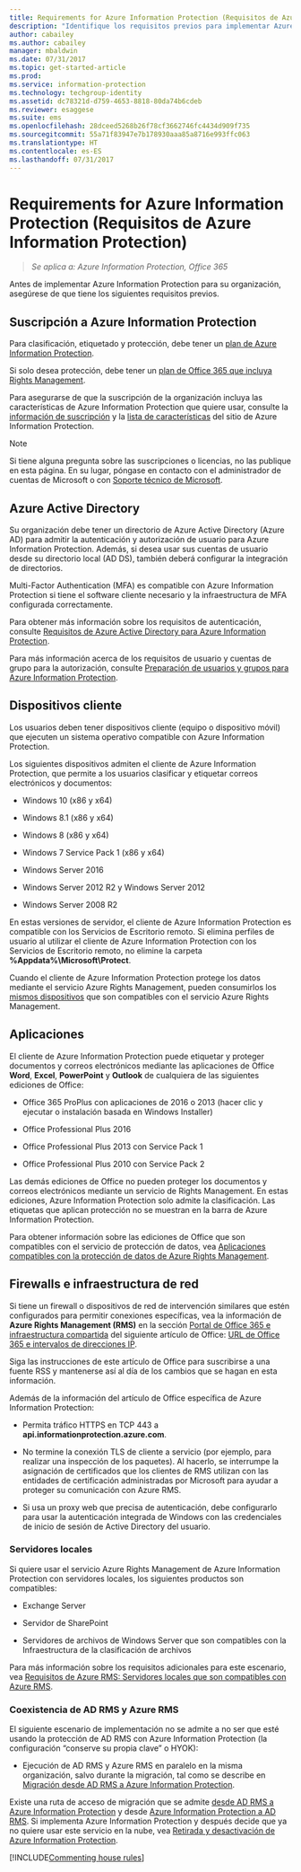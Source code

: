 ```yaml
---
title: Requirements for Azure Information Protection (Requisitos de Azure Information Protection)
description: "Identifique los requisitos previos para implementar Azure Information Protection en su organización."
author: cabailey
ms.author: cabailey
manager: mbaldwin
ms.date: 07/31/2017
ms.topic: get-started-article
ms.prod: 
ms.service: information-protection
ms.technology: techgroup-identity
ms.assetid: dc78321d-d759-4653-8818-80da74b6cdeb
ms.reviewer: esaggese
ms.suite: ems
ms.openlocfilehash: 28dceed5268b26f78cf3662746fc4434d909f735
ms.sourcegitcommit: 55a71f83947e7b178930aaa85a8716e993ffc063
ms.translationtype: HT
ms.contentlocale: es-ES
ms.lasthandoff: 07/31/2017
---
```

# <a name="requirements-for-azure-information-protection"></a>Requirements for Azure Information Protection (Requisitos de Azure Information Protection)

>*Se aplica a: Azure Information Protection, Office 365*

Antes de implementar Azure Information Protection para su organización, asegúrese de que tiene los siguientes requisitos previos. 

## <a name="subscription-for-azure-information-protection"></a>Suscripción a Azure Information Protection

Para clasificación, etiquetado y protección, debe tener un [plan de Azure Information Protection](https://www.microsoft.com/cloud-platform/azure-information-protection-pricing). 

Si solo desea protección, debe tener un [plan de Office 365 que incluya Rights Management](http://download.microsoft.com/download/E/C/F/ECF42E71-4EC0-48FF-AA00-577AC14D5B5C/Azure_Information_Protection_licensing_datasheet_EN-US.pdf).

Para asegurarse de que la suscripción de la organización incluya las características de Azure Information Protection que quiere usar, consulte la [información de suscripción](https://www.microsoft.com/cloud-platform/azure-information-protection-pricing) y la [lista de características](https://www.microsoft.com/cloud-platform/azure-information-protection-features) del sitio de Azure Information Protection.

> [!NOTE]
> Si tiene alguna pregunta sobre las suscripciones o licencias, no las publique en esta página. En su lugar, póngase en contacto con el administrador de cuentas de Microsoft o con [Soporte técnico de Microsoft](information-support.md#to-contact-microsoft-support).

## <a name="azure-active-directory"></a>Azure Active Directory

Su organización debe tener un directorio de Azure Active Directory (Azure AD) para admitir la autenticación y autorización de usuario para Azure Information Protection. Además, si desea usar sus cuentas de usuario desde su directorio local (AD DS), también deberá configurar la integración de directorios.

Multi-Factor Authentication (MFA) es compatible con Azure Information Protection si tiene el software cliente necesario y la infraestructura de MFA configurada correctamente.

Para obtener más información sobre los requisitos de autenticación, consulte [Requisitos de Azure Active Directory para Azure Information Protection](requirements-azure-ad.md). 

Para más información acerca de los requisitos de usuario y cuentas de grupo para la autorización, consulte [Preparación de usuarios y grupos para Azure Information Protection](../plan-design/prepare.md).

## <a name="client-devices"></a>Dispositivos cliente

Los usuarios deben tener dispositivos cliente (equipo o dispositivo móvil) que ejecuten un sistema operativo compatible con Azure Information Protection.

Los siguientes dispositivos admiten el cliente de Azure Information Protection, que permite a los usuarios clasificar y etiquetar correos electrónicos y documentos:

- Windows 10 (x86 y x64)

- Windows 8.1 (x86 y x64)

- Windows 8 (x86 y x64)

- Windows 7 Service Pack 1 (x86 y x64)

- Windows Server 2016 

- Windows Server 2012 R2 y Windows Server 2012

- Windows Server 2008 R2 

En estas versiones de servidor, el cliente de Azure Information Protection es compatible con los Servicios de Escritorio remoto. Si elimina perfiles de usuario al utilizar el cliente de Azure Information Protection con los Servicios de Escritorio remoto, no elimine la carpeta **%Appdata%\Microsoft\Protect**.

Cuando el cliente de Azure Information Protection protege los datos mediante el servicio Azure Rights Management, pueden consumirlos los [mismos dispositivos](requirements-client-devices.md) que son compatibles con el servicio Azure Rights Management.

## <a name="applications"></a>Aplicaciones

El cliente de Azure Information Protection puede etiquetar y proteger documentos y correos electrónicos mediante las aplicaciones de Office **Word**, **Excel**, **PowerPoint** y **Outlook** de cualquiera de las siguientes ediciones de Office:

- Office 365 ProPlus con aplicaciones de 2016 o 2013 (hacer clic y ejecutar o instalación basada en Windows Installer)

- Office Professional Plus 2016

- Office Professional Plus 2013 con Service Pack 1

- Office Professional Plus 2010 con Service Pack 2

Las demás ediciones de Office no pueden proteger los documentos y correos electrónicos mediante un servicio de Rights Management. En estas ediciones, Azure Information Protection solo admite la clasificación. Las etiquetas que aplican protección no se muestran en la barra de Azure Information Protection. 

Para obtener información sobre las ediciones de Office que son compatibles con el servicio de protección de datos, vea [Aplicaciones compatibles con la protección de datos de Azure Rights Management](requirements-applications.md).

## <a name="firewalls-and-network-infrastructure"></a>Firewalls e infraestructura de red

Si tiene un firewall o dispositivos de red de intervención similares que estén configurados para permitir conexiones específicas, vea la información de **Azure Rights Management (RMS)** en la sección [Portal de Office 365 e infraestructura compartida](https://support.office.com/en-us/article/Office-365-URLs-and-IP-address-ranges-8548a211-3fe7-47cb-abb1-355ea5aa88a2?ui=en-US&rs=en-US&ad=US#bkmk_portal-identity) del siguiente artículo de Office: [URL de Office 365 e intervalos de direcciones IP](https://support.office.com/en-US/article/Office-365-URLs-and-IP-address-ranges-8548a211-3fe7-47cb-abb1-355ea5aa88a2).

Siga las instrucciones de este artículo de Office para suscribirse a una fuente RSS y mantenerse así al día de los cambios que se hagan en esta información.

Además de la información del artículo de Office específica de Azure Information Protection:

- Permita tráfico HTTPS en TCP 443 a **api.informationprotection.azure.com**.

- No termine la conexión TLS de cliente a servicio (por ejemplo, para realizar una inspección de los paquetes). Al hacerlo, se interrumpe la asignación de certificados que los clientes de RMS utilizan con las entidades de certificación administradas por Microsoft para ayudar a proteger su comunicación con Azure RMS.

- Si usa un proxy web que precisa de autenticación, debe configurarlo para usar la autenticación integrada de Windows con las credenciales de inicio de sesión de Active Directory del usuario.


### <a name="on-premises-servers"></a>Servidores locales

Si quiere usar el servicio Azure Rights Management de Azure Information Protection con servidores locales, los siguientes productos son compatibles:

- Exchange Server

- Servidor de SharePoint

- Servidores de archivos de Windows Server que son compatibles con la Infraestructura de la clasificación de archivos

Para más información sobre los requisitos adicionales para este escenario, vea [Requisitos de Azure RMS: Servidores locales que son compatibles con Azure RMS](requirements-servers.md).

### <a name="coexistence-of-ad-rms-with-azure-rms"></a>Coexistencia de AD RMS y Azure RMS

El siguiente escenario de implementación no se admite a no ser que esté usando la protección de AD RMS con Azure Information Protection (la configuración “conserve su propia clave” o HYOK):

- Ejecución de AD RMS y Azure RMS en paralelo en la misma organización, salvo durante la migración, tal como se describe en [Migración desde AD RMS a Azure Information Protection](../plan-design/migrate-from-ad-rms-to-azure-rms.md).

Existe una ruta de acceso de migración que se admite [desde AD RMS a Azure Information Protection](http://technet.microsoft.com/library/Dn858447.aspx) y desde [Azure Information Protection a AD RMS](/powershell/module/aadrm/Set-AadrmMigrationUrl). Si implementa Azure Information Protection y después decide que ya no quiere usar este servicio en la nube, vea [Retirada y desactivación de Azure Information Protection](../deploy-use/decommission-deactivate.md).

[!INCLUDE[Commenting house rules](../includes/houserules.md)]


